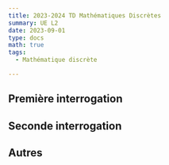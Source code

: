 ```yaml
---
title: 2023-2024 TD Mathématiques Discrètes
summary: UE L2
date: 2023-09-01
type: docs
math: true
tags:
  - Mathématique discrète

---
```



## Première interrogation

## Seconde interrogation

## Autres


